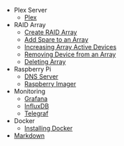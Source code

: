 - Plex Server
  - [Plex](plex-server/setup.md)
- RAID Array
  - [Create RAID Array](raid-array/create-raid-array.md)
  - [Add Spare to an Array](raid-array/add-device.md)
  - [Increasing Array Active Devices](raid-array/increase-devices.md)
  - [Removing Device from an Array](raid-array/removing-device.md)
  - [Deleting Array](raid-array/deleting-array.md)
- Raspberry Pi
  - [DNS Server](raspberry-pi/dns-server.md)
  - [Raspberry Imager](raspberry-pi/raspberry-imager.md)
- Monitoring
  - [Grafana](monitor/grafana.md)
  - [InfluxDB](monitor/influxdb.md)
  - [Telegraf](monitor/telegraf.md)
- Docker
  - [Installing Docker](docker/install-docker.md)
- [Markdown](markdown.md)